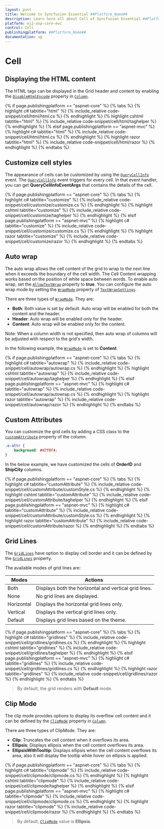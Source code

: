 ```yaml
---
layout: post
title: Welcome to Syncfusion Essential ##Platform_Name##
description: Learn here all about Cell of Syncfusion Essential ##Platform_Name## widgets based on HTML5 and jQuery.
platform: ej2-asp-core-mvc
control: Cell
publishingplatform: ##Platform_Name##
documentation: ug
---
```



# Cell

## Displaying the HTML content

The HTML tags can be displayed in the Grid header and content by enabling the [`DisableHtmlEncode`](https://help.syncfusion.com/cr/aspnetcore-js2/Syncfusion.EJ2.Grids.GridColumn.html#Syncfusion_EJ2_Grids_GridColumn_DisableHtmlEncode) property in [`Column`](https://help.syncfusion.com/cr/aspnetcore-js2/Syncfusion.EJ2.Grids.GridColumn.html).

{% if page.publishingplatform == "aspnet-core" %}
{% tabs %}
{% highlight c# tabtitle="html" %}
{% include_relative code-snippet/cell/html/html.cs %}
{% endhighlight %}
{% highlight cshtml tabtitle="html" %}
{% include_relative code-snippet/cell/html/taghelper %}
{% endhighlight %}
{% elsif page.publishingplatform == "aspnet-mvc" %}
{% highlight c# tabtitle="html" %}
{% include_relative code-snippet/cell/html/html.cs %}
{% endhighlight %}
{% highlight razor tabtitle="html" %}
{% include_relative code-snippet/cell/html/razor %}
{% endhighlight %}
{% endtabs %}



## Customize cell styles

The appearance of cells can be customized by using the [`QueryCellInfo`](https://help.syncfusion.com/cr/aspnetcore-js2/Syncfusion.EJ2.Grids.Grid.html#Syncfusion_EJ2_Grids_Grid_QueryCellInfo) event.
The [`QueryCellInfo`](https://help.syncfusion.com/cr/aspnetcore-js2/Syncfusion.EJ2.Grids.Grid.html#Syncfusion_EJ2_Grids_Grid_QueryCellInfo) event triggers for every cell. In that event handler, you can get **QueryCellInfoEventArgs** that contains the details of the cell.

{% if page.publishingplatform == "aspnet-core" %}
{% tabs %}
{% highlight c# tabtitle="customize" %}
{% include_relative code-snippet/cell/customize/customize.cs %}
{% endhighlight %}
{% highlight cshtml tabtitle="customize" %}
{% include_relative code-snippet/cell/customize/taghelper %}
{% endhighlight %}
{% elsif page.publishingplatform == "aspnet-mvc" %}
{% highlight c# tabtitle="customize" %}
{% include_relative code-snippet/cell/customize/customize.cs %}
{% endhighlight %}
{% highlight razor tabtitle="customize" %}
{% include_relative code-snippet/cell/customize/razor %}
{% endhighlight %}
{% endtabs %}



## Auto wrap

The auto wrap allows the cell content of the grid to wrap to the next line when it exceeds the boundary of the cell width. The Cell Content wrapping works based on the position of white space between words.
To enable auto wrap, set the [`AllowTextWrap`](https://help.syncfusion.com/cr/aspnetcore-js2/Syncfusion.EJ2.Grids.Grid.html#Syncfusion_EJ2_Grids_Grid_AllowTextWrap) property to **true**.
You can configure the auto wrap mode by setting the [`WrapMode`](https://help.syncfusion.com/cr/aspnetcore-js2/Syncfusion.EJ2.Grids.GridTextWrapSettings.html#Syncfusion_EJ2_Grids_GridTextWrapSettings_WrapMode) property of [`TextWrapSettings`](https://help.syncfusion.com/cr/aspnetcore-js2/Syncfusion.EJ2.Grids.GridTextWrapSettings.html).

There are three types of [`WrapMode`](https://help.syncfusion.com/cr/aspnetcore-js2/Syncfusion.EJ2.Grids.GridTextWrapSettings.html#Syncfusion_EJ2_Grids_GridTextWrapSettings_WrapMode). They are:

* **Both**: Both value is set by default. Auto wrap will be enabled for both the content and the header.
* **Header**: Auto wrap will be enabled only for the header.
* **Content**: Auto wrap will be enabled only for the content.

Note: When a column width is not specified, then auto wrap of columns will be adjusted with respect to the grid's width.

In the following example, the [`WrapMode`](https://help.syncfusion.com/cr/aspnetcore-js2/Syncfusion.EJ2.Grids.GridTextWrapSettings.html#Syncfusion_EJ2_Grids_GridTextWrapSettings_WrapMode) is set to **Content**.

{% if page.publishingplatform == "aspnet-core" %}
{% tabs %}
{% highlight c# tabtitle="autowrap" %}
{% include_relative code-snippet/cell/autowrap/autowrap.cs %}
{% endhighlight %}
{% highlight cshtml tabtitle="autowrap" %}
{% include_relative code-snippet/cell/autowrap/taghelper %}
{% endhighlight %}
{% elsif page.publishingplatform == "aspnet-mvc" %}
{% highlight c# tabtitle="autowrap" %}
{% include_relative code-snippet/cell/autowrap/autowrap.cs %}
{% endhighlight %}
{% highlight razor tabtitle="autowrap" %}
{% include_relative code-snippet/cell/autowrap/razor %}
{% endhighlight %}
{% endtabs %}



## Custom Attributes

You can customize the grid cells by adding a CSS class to the [`customAttribute`](https://help.syncfusion.com/cr/aspnetcore-js2/Syncfusion.EJ2.Grids.GridColumn.html#Syncfusion_EJ2_Grids_GridColumn_CustomAttributes) property of the column.

```CSS
.e-attr {
    background: #d7f0f4;
}
```

In the below example, we have customized the cells of **OrderID** and **ShipCity** columns.

{% if page.publishingplatform == "aspnet-core" %}
{% tabs %}
{% highlight c# tabtitle="customAttribute" %}
{% include_relative code-snippet/cell/customAttribute/customStyle.cs %}
{% endhighlight %}
{% highlight cshtml tabtitle="customAttribute" %}
{% include_relative code-snippet/cell/customAttribute/taghelper %}
{% endhighlight %}
{% elsif page.publishingplatform == "aspnet-mvc" %}
{% highlight c# tabtitle="customAttribute" %}
{% include_relative code-snippet/cell/customAttribute/customStyle.cs %}
{% endhighlight %}
{% highlight razor tabtitle="customAttribute" %}
{% include_relative code-snippet/cell/customAttribute/razor %}
{% endhighlight %}
{% endtabs %}



## Grid Lines

The [`GridLines`](https://help.syncfusion.com/cr/aspnetcore-js2/Syncfusion.EJ2.Grids.Grid.html#Syncfusion_EJ2_Grids_Grid_GridLines) have option to display cell border and it can be defined by the
[`GridLines`](https://help.syncfusion.com/cr/aspnetcore-js2/Syncfusion.EJ2.Grids.Grid.html#Syncfusion_EJ2_Grids_Grid_GridLines) property.

The available modes of grid lines are:

| Modes | Actions |
|-------|---------|
| Both | Displays both the horizontal and vertical grid lines.|
| None | No grid lines are displayed.|
| Horizontal | Displays the horizontal grid lines only.|
| Vertical | Displays the vertical grid lines only.|
| Default | Displays grid lines based on the theme.|

{% if page.publishingplatform == "aspnet-core" %}
{% tabs %}
{% highlight c# tabtitle="gridlines" %}
{% include_relative code-snippet/cell/gridlines/gridlines.cs %}
{% endhighlight %}
{% highlight cshtml tabtitle="gridlines" %}
{% include_relative code-snippet/cell/gridlines/taghelper %}
{% endhighlight %}
{% elsif page.publishingplatform == "aspnet-mvc" %}
{% highlight c# tabtitle="gridlines" %}
{% include_relative code-snippet/cell/gridlines/gridlines.cs %}
{% endhighlight %}
{% highlight razor tabtitle="gridlines" %}
{% include_relative code-snippet/cell/gridlines/razor %}
{% endhighlight %}
{% endtabs %}



> By default, the grid renders with **Default** mode.

## Clip Mode

The clip mode provides options to display its overflow cell content and it can be defined by the [`ClipMode`](https://help.syncfusion.com/cr/aspnetcore-js2/Syncfusion.EJ2.Grids.ClipMode.html) property in [`Column`](https://help.syncfusion.com/cr/aspnetcore-js2/Syncfusion.EJ2.Grids.GridColumn.html).

There are three types of ClipMode. They are:

* **Clip**: Truncates the cell content when it overflows its area.
* **Ellipsis**: Displays ellipsis when the cell content overflows its area.
* **EllipsisWithTooltip**: Displays ellipsis when the cell content overflows its area, also it will display the tooltip while hover on ellipsis is applied.

{% if page.publishingplatform == "aspnet-core" %}
{% tabs %}
{% highlight c# tabtitle="clipmode" %}
{% include_relative code-snippet/cell/clipmode/clipmode.cs %}
{% endhighlight %}
{% highlight cshtml tabtitle="clipmode" %}
{% include_relative code-snippet/cell/clipmode/taghelper %}
{% endhighlight %}
{% elsif page.publishingplatform == "aspnet-mvc" %}
{% highlight c# tabtitle="clipmode" %}
{% include_relative code-snippet/cell/clipmode/clipmode.cs %}
{% endhighlight %}
{% highlight razor tabtitle="clipmode" %}
{% include_relative code-snippet/cell/clipmode/razor %}
{% endhighlight %}
{% endtabs %}



> By default, [`ClipMode`](https://help.syncfusion.com/cr/aspnetcore-js2/Syncfusion.EJ2.Grids.ClipMode.html) value is **Ellipsis**.